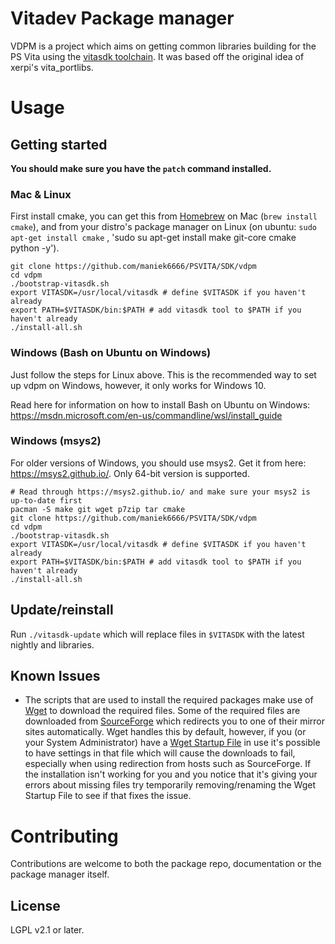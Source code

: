 Vitadev Package manager
=============

VDPM is a project which aims on getting common libraries building for the PS Vita using the
[vitasdk toolchain](https://github.com/vitasdk). It was based off the original idea of xerpi's
vita\_portlibs.




Usage
=====

Getting started
---------------

**You should make sure you have the `patch` command installed.**

### Mac & Linux
First install cmake, you can get this from [Homebrew](http://brew.sh) on Mac (`brew install cmake`), 
and from your distro's package manager on Linux (on ubuntu: `sudo apt-get install cmake` , 'sudo su apt-get install make git-core cmake python -y').

```shell
git clone https://github.com/maniek6666/PSVITA/SDK/vdpm
cd vdpm
./bootstrap-vitasdk.sh
export VITASDK=/usr/local/vitasdk # define $VITASDK if you haven't already
export PATH=$VITASDK/bin:$PATH # add vitasdk tool to $PATH if you haven't already
./install-all.sh
```

### Windows (Bash on Ubuntu on Windows)

Just follow the steps for Linux above. This is the recommended way to set up vdpm on Windows, however, it only works for Windows 10.

Read here for information on how to install Bash on Ubuntu on Windows: https://msdn.microsoft.com/en-us/commandline/wsl/install_guide

### Windows (msys2)

For older versions of Windows, you should use msys2. Get it from here: https://msys2.github.io/. Only 64-bit version is supported.

```shell
# Read through https://msys2.github.io/ and make sure your msys2 is up-to-date first
pacman -S make git wget p7zip tar cmake
git clone https://github.com/maniek6666/PSVITA/SDK/vdpm
cd vdpm
./bootstrap-vitasdk.sh
export VITASDK=/usr/local/vitasdk # define $VITASDK if you haven't already
export PATH=$VITASDK/bin:$PATH # add vitasdk tool to $PATH if you haven't already
./install-all.sh
```

Update/reinstall
----------------

Run `./vitasdk-update` which will replace files in `$VITASDK` with the latest nightly and libraries.


Known Issues
------------
* The scripts that are used to install the required packages make use of [Wget](https://en.wikipedia.org/wiki/Wget) to download the required files. Some of the required files are downloaded from [SourceForge](https://sourceforge.net/) which redirects you to one of their mirror sites automatically. Wget handles this by default, however, if you (or your System Administrator) have a [Wget Startup File](https://www.gnu.org/software/wget/manual/html_node/Startup-File.html) in use it's possible to have settings in that file which will cause the downloads to fail, especially when using redirection from hosts such as SourceForge. If the installation isn't working for you and you notice that it's giving your errors about missing files try temporarily removing/renaming the Wget Startup File to see if that fixes the issue.


Contributing
============

Contributions are welcome to both the package repo, documentation or the package manager itself.

License
-------
LGPL v2.1 or later.
